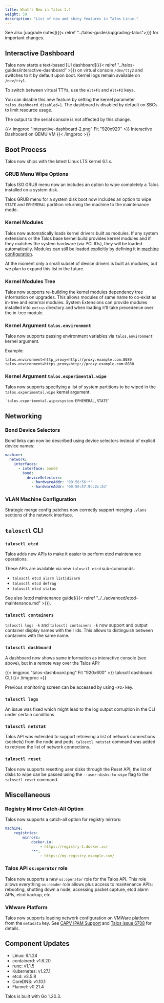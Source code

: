 ```yaml
---
title: What's New in Talos 1.4
weight: 50
description: "List of new and shiny features in Talos Linux."
---
```


See also [upgrade notes]({{< relref "../talos-guides/upgrading-talos">}}) for important changes.

## Interactive Dashboard

Talos now starts a text-based [UI dashboard]({{< relref "../talos-guides/interactive-dashboard" >}}) on virtual console `/dev/tty2` and switches to it by default upon boot.
Kernel logs remain available on `/dev/tty1`.

To switch between virtual TTYs, use the `Alt+F1` and `Alt+F2` keys.

You can disable this new feature by setting the kernel parameter `talos.dashboard.disabled=1`.
The dashboard is disabled by default on SBCs to limit resource usage.

The output to the serial console is not affected by this change.

{{< imgproc "interactive-dashboard-2.png" Fit "920x920" >}}
Interactive Dashboard on QEMU VM
{{< /imgproc >}}

## Boot Process

Talos now ships with the latest Linux LTS kernel 6.1.x.

### GRUB Menu Wipe Options

Talos ISO GRUB menu now an includes an option to wipe completely a Talos installed on a system disk.

Talos GRUB menu for a system disk boot now includes an option to wipe `STATE` and `EPHEMERAL` partition returning the
machine to the maintenance mode.

### Kernel Modules

Talos now automatically loads kernel drivers built as modules.
If any system extensions or the Talos base kernel build provides kernel modules and if they matches the system hardware (via PCI IDs), they will be loaded automatically.
Modules can still be loaded explicitly by defining it in [machine configuration](https://www.talos.dev/v1.4/reference/configuration/#kernelconfig).

At the moment only a small subset of device drivers is built as modules, but we plan to expand this list in the future.

### Kernel Modules Tree

Talos now supports re-building the kernel modules dependency tree information on upgrades.
This allows modules of same name to co-exist as in-tree and external modules.
System Extensions can provide modules installed into `extras` directory and when loading it'll take precedence over the in-tree module.

### Kernel Argument `talos.environment`

Talos now supports passing environment variables via `talos.environment` kernel argument.

Example:

```text
talos.environment=http_proxy=http://proxy.example.com:8080 talos.environment=https_proxy=http://proxy.example.com:8080
```

### Kernel Argument `talos.experimental.wipe`

Talos now supports specifying a list of system partitions to be wiped in the `talos.experimental.wipe` kernel argument.

```text
`talos.experimental.wipe=system:EPHEMERAL,STATE`
```

## Networking

### Bond Device Selectors

Bond links can now be described using device selectors instead of explicit device names:

```yaml
machine:
  network:
    interfaces:
      - interface: bond0
        bond:
          deviceSelectors:
            - hardwareAddr: '00:50:56:*'
            - hardwareAddr: '00:50:57:9c:2c:2d'
```

### VLAN Machine Configuration

Strategic merge config patches now correctly support merging `.vlans` sections of the network interface.

## `talosctl` CLI

### `talosctl etcd`

Talos adds new APIs to make it easier to perform etcd maintenance operations.

These APIs are available via new `talosctl etcd` sub-commands:

* `talosctl etcd alarm list|disarm`
* `talosctl etcd defrag`
* `talosctl etcd status`

See also [etcd maintenance guide]({{< relref "../../advanced/etcd-maintenance.md" >}}).

### `talosctl containers`

`talosctl logs -k` and `talosctl containers -k` now support and output container display names with their ids.
This allows to distinguish between containers with the same name.

### `talosctl dashboard`

A dashboard now shows same information as interactive console (see above), but in a remote way over the Talos API:

{{< imgproc "talos-dashboard.png" Fit "920x600" >}}
talosctl dashboard CLI
{{< /imgproc >}}

Previous monitoring screen can be accessed by using `<F2>` key.

### `talosctl logs`

An issue was fixed which might lead to the log output corruption in the CLI under certain conditions.

### `talosctl netstat`

Talos API was extended to support retrieving a list of network connections (sockets) from the node and pods.
`talosctl netstat` command was added to retrieve the list of network connections.

### `talosctl reset`

Talos now supports resetting user disks through the Reset API,
the list of disks to wipe can be passed using the `--user-disks-to-wipe` flag to the `talosctl reset` command.

## Miscellaneous

### Registry Mirror Catch-All Option

Talos now supports a catch-all option for registry mirrors:

```yaml
machine:
    registries:
        mirrors:
            docker.io:
                - https://registry-1.docker.io/
            "*":
                - https://my-registry.example.com/
```

### Talos API `os:operator` role

Talos now supports a new `os:operator` role for the Talos API.
This role allows everything `os:reader` role allows plus access to maintenance APIs:
rebooting, shutting down a node, accessing packet capture, etcd alarm APIs, etcd backup, etc.

### VMware Platform

Talos now supports loading network configuration on VMWare platform from the `metadata` key.
See [CAPV IPAM Support](https://github.com/kubernetes-sigs/cluster-api-provider-vsphere/blob/main/docs/proposal/20220929-ipam-support.md) and
[Talos issue 6708](https://github.com/siderolabs/talos/issues/6708) for details.

## Component Updates

* Linux: 6.1.24
* containerd: v1.6.20
* runc: v1.1.5
* Kubernetes: v1.27.1
* etcd: v3.5.8
* CoreDNS: v1.10.1
* Flannel: v0.21.4

Talos is built with Go 1.20.3.
